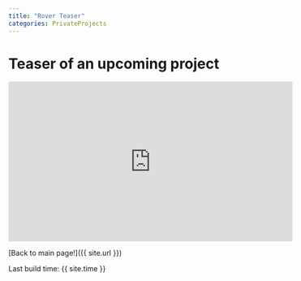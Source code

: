```yaml
---
title: "Rover Teaser"
categories: PrivateProjects
---
```


# Teaser of an upcoming project

<iframe width="560" height="315" src="https://www.youtube.com/embed/QWU-lTMzBdI" frameborder="0" allowfullscreen></iframe>


[Back to main page!]({{ site.url }})

Last build time: {{ site.time }}
